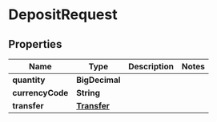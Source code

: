 

# DepositRequest


## Properties

| Name | Type | Description | Notes |
|------------ | ------------- | ------------- | -------------|
|**quantity** | **BigDecimal** |  |  |
|**currencyCode** | **String** |  |  |
|**transfer** | [**Transfer**](Transfer.md) |  |  |



